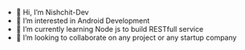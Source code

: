 - 👋 Hi, I’m Nishchit-Dev
- 👀 I’m interested in Android Development 
- 🌱 I’m currently learning Node js to build RESTfull service 
- 💞️ I’m looking to collaborate on any project or any startup company

<!---
Nishchit-Dev/Nishchit-Dev is a ✨ special ✨ repository because its `README.md` (this file) appears on your GitHub profile.
You can click the Preview link to take a look at your changes.
--->
